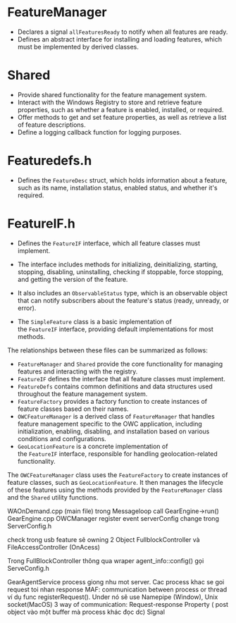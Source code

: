 
# FeatureManager
- Declares a signal `allFeaturesReady` to notify when all features are ready.
- Defines an abstract interface for installing and loading features, which must be implemented by derived classes.

# Shared
- Provide shared functionality for the feature management system.
- Interact with the Windows Registry to store and retrieve feature properties, such as whether a feature is enabled, installed, or required.
- Offer methods to get and set feature properties, as well as retrieve a list of feature descriptions.
- Define a logging callback function for logging purposes.

# Featuredefs.h
- Defines the `FeatureDesc` struct, which holds information about a feature, such as its name, installation status, enabled status, and whether it's required.

# FeatureIF.h
- Defines the `FeatureIF` interface, which all feature classes must implement.
- The interface includes methods for initializing, deinitializing, starting, stopping, disabling, uninstalling, checking if stoppable, force stopping, and getting the version of the feature.

- It also includes an `ObservableStatus` type, which is an observable object that can notify subscribers about the feature's status (ready, unready, or error).

- The `SimpleFeature` class is a basic implementation of the `FeatureIF` interface, providing default implementations for most methods.





The relationships between these files can be summarized as follows:

- `FeatureManager` and `Shared` provide the core functionality for managing features and interacting with the registry.
- `FeatureIF` defines the interface that all feature classes must implement.
- `FeatureDefs` contains common definitions and data structures used throughout the feature management system.
- `FeatureFactory` provides a factory function to create instances of feature classes based on their names.
- `OWCFeatureManager` is a derived class of `FeatureManager` that handles feature management specific to the OWC application, including initialization, enabling, disabling, and installation based on various conditions and configurations.
- `GeoLocationFeature` is a concrete implementation of the `FeatureIF` interface, responsible for handling geolocation-related functionality.

The `OWCFeatureManager` class uses the `FeatureFactory` to create instances of feature classes, such as `GeoLocationFeature`. It then manages the lifecycle of these features using the methods provided by the `FeatureManager` class and the `Shared` utility functions.



WAOnDemand.cpp (main file)
trong Messageloop call GearEngine->run()
GearEngine.cpp
OWCManager register event  serverConfig change trong ServerConfig.h

check trong usb feature sẽ owning 2 Object FullblockController và FileAccessController (OnAcess)

Trong FullBlockController  thông qua wraper  agent_info::config() gọi ServeConfig.h



GearAgentService process giong nhu mot server. Cac process khac se goi request toi nhan response 
MAF: communication between process or thread ví dụ func registerRequest(). Under nó sẽ use Namepipe (Window), Unix socket(MacOS)
3 way of communication:
Request-response
Property ( post object vào một buffer mà process khác đọc dc)
Signal 